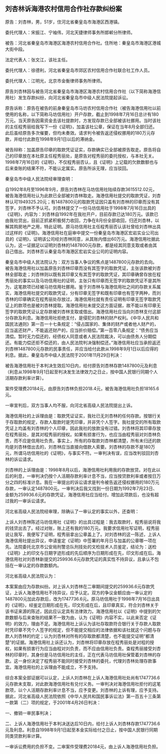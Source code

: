 ## 刘杏林诉海港农村信用合作社存款纠纷案

原告：刘杏林，男，51岁，住河北省秦皇岛市海港区西港镇。

委托代理人：宋振江、宁袖伟，河北天捷律师事务所邯郸分所律师。

被告：河北省秦皇岛市海港区海港农村信用合作社。住所地：秦皇岛市海港区港城大街中段。

法定代表人：张文江，该社主任。

委托代理人：徐德利，河北省秦皇岛市郊区农村信用合作社联合社工作人员。

委托代理人：江明光，北京市金衡律师事务所律师。

原告刘杏林因与被告河北省秦皇岛市海港区海港农村信用合作社（以下简称海港信用社）发生存款纠纷，向河北省秦皇岛市中级人民法院提起诉讼。

原告诉称：原告在被告的前身秦皇岛市马坊农村信用合作社（被告海港信用社以前使用的名称，以下简称马坊信用社）开户存款，截止到1998年7月16日总计有180万元。当天原告因需资金去该社提款时，方发现存款已全部被该社挪用。当时该社的主任程秀丽给我写下一份《证明》，加盖该社公章，保证在当年8月全部归还。此后虽经原告多次催要，但均未奏效。请求判令被告返还侵权挪用的180万元存款，并给付此款在1998年9月1日以后的滞纳金。

被告辩称：加盖原告印章的取款凭证证实，存款确实已全部被原告取走。原告将自己的印章放在本社原主任程秀丽处，是原告对程秀丽的委托授权，与本社无关。1998年7月16日的《证明》，不仅程秀丽否认，且《证明》上记载的欠款数额也与后来查账的结果不符，不能认定属实。原告所诉无理，应当驳回。

秦皇岛市中级人民法院经审理查明：

自1992年8月至1996年9月，原告刘杏林在马坊信用社陆续存款3615512.02元，被告海港信用社认为此款已全部被刘杏林取走。海港信用社提交的取款凭证，刘杏林认可1949325.20元；有1487800元的取款凭证因只盖有刘杏林的印章而没有其签字，刘杏林不予认可。刘杏林提交了一份马坊信用社于1998年7月16日出具的《证明》，内容为：刘杏林自1992年在我社开户，目前存款已达180万元。该款已由我社贷出，目前正抓紧积极努力收回，力争在8月份全部收回，归还刘杏林，以解其购房地产之用，特此证明。原马坊信用社主任程秀丽否认该社曾给刘杏林出具过这样的《证明》。海港信用社在庭审中提交一份秦皇岛市海港区宏岩实业公司出具的《证明》，证明该公司经刘杏林同意，从其账内借出60万元。海港信用社据此认为，这一证据足以证明刘杏林的1487800元存款，都是经其同意支取或者由其自己借出。刘杏林否认秦皇岛市海港区宏岩实业公司的证明内容。

秦皇岛市中级人民法院认为：双方当事人争议的焦点是1487800元存款的去向。被告海港信用社以加盖原告刘杏林印章而没有其签字的取款凭证，主张该款被刘杏林全部取走；刘杏林则以既有其印章又有其签字的取款凭证，其印章确曾存放在程秀丽处的事实以及马坊信用社的证明，主张只有印章而无签字的取款凭证不是其所为，这笔款项已经被马坊信用社挪用。鉴于刘杏林与海港信用社之间的存款关系属实，海港信用社提交的取款凭证，分有印章无签字和既有印章也有签字两种，而刘杏林的印章确实在程秀丽处存放过，海港信用社就有责任证明有印章无签字取款凭证上的款项也是被刘杏林提取。海港信用社未提交这方面证据，故不能以有印章无签字的取款凭证认定存款被刘杏林支取或借出。海港信用社应当向刘杏林支付这部分存款及利息。海港信用社拒绝支付，是侵犯刘杏林的财产权利。《中华人民共和国民法通则》第一百一十七条规定：“侵占国家的、集体的财产或者他人财产的，应当返还财产，不能返还财产的，应当折价赔偿。”第一百零八条规定：“债务应当清偿。暂时无力偿还的，经债权人同意或者人民法院裁决，可以由债务人分期偿还。有能力偿还拒不偿还的，由人民法院判决强制偿还。”海港信用社应当承担返还刘杏林1487800元存款的民事责任，并应当给付此款从1998年9月1日以后应得的利息。据此，秦皇岛市中级人民法院于2001年11月29日判决：

被告海港信用社于本判决生效后10日内，给付原告刘杏林存款1487800元及利息（利息从1998年9月1日起至判决发生法律效力之日止，按中国人民银行同期个人活期存款利率计算）。

案件受理费20184元，由原告刘杏林负担2018.4元，被告海港信用社负担18165.6元。

一审宣判后，双方当事人均不服，向河北省高级人民法院提出上诉。

海港信用社的上诉理由是：取款凭证证实，我社已无刘杏林的任何存款。按银行关于存取款的规定，存款人取款时是凭印章，并非凭个人签字。我社提交的所有取款凭证上均盖有刘杏林的个人印章，因此我社的放款没有过错。刘杏林将其印章存放在程秀丽处，是其对程秀丽的授权。如果有损害行为，也应当由程秀丽对刘杏林负责，而不应是信用社负责。事实上，所有的存取款刘杏林都清楚，所有未归还的款均是刘杏林借出去的，刘杏林应当直接向借款人索要。刘杏林的存款不是180万元，所谓马坊信用社的《证明》，与事实不符。一审判决有误，应当改判驳回刘杏林的诉讼请求。

刘杏林的上诉理由是：1998年8月以后，海港信用社利用我的存款放贷。对在此以后的利息，一审判决仍按个人活期存款利率计息不当，应当按贷款利率或者按日万分之四的标准计息。我在一审提出的诉讼请求是判令被告返还侵权挪用的180万元存款，一审认定1487800元。一审判决后我又找到一份日期为1992年7月23日、金额为259936.6元的存款凭证，海港信用社应当给付。增加此项款后，也没有超过我的一审诉讼请求。

河北省高级人民法院经审理，除确认了一审认定的事实以外，还查明：

上诉人刘杏林陈述马坊信用社《证明》的出具过程是：我去取款时，程秀丽说将我的钱贷出去了。经过对账，账上还有我的180万元。我要求信用社写证明，程秀丽说让我写，我便写了证明，程秀丽拿出公章盖上了。对刘杏林的这一陈述，上诉人海港信用社提出异议，申请鉴定《证明》中签署的年月日与加盖的公章哪一项在先。法院委托北京市公安局刑警总队刑技处的文检技术人员鉴定，结论为：送检《证明》上的印文与日期字迹形成的先后顺序为日期形成在先，印文形成在后。海港信用社对刘杏林新提交的259936.6元存款凭证的真实性不持异议，且承认不包括在一审认定的存款数额内。

河北省高级人民法院认为：

本案案由应为存款纠纷。对上诉人刘杏林在二审期间提交的259936.6元存款凭证，上诉人海港信用社不持异议，应予认定。双方的争议金额应由一审认定的1487800元加此存款后，改为1747736.6元。原马坊信用社于1998年7月16日出具的《证明》，经鉴定日期形成在先，印文形成在后，且印章真实，符合刘杏林关于该书证来源的陈述，因此应认定具有法律效力。海港信用社以《证明》中提到的欠款数额与后来查账的结果不一致为由，认为《证明》内容不实，以此来否定《证明》的效力，理由不足。海港信用社上诉认为该社存取款符合银行关于存款人取款时凭印章不凭个人签字的规定，但不能提交相应的法律依据和该社就这个问题与存款人刘杏林的约定；认为刘杏林对所有的存取款都清楚，也不能提交证明“都清楚”的证据。海港信用社上诉还认为，刘杏林将印章存放在程秀丽处是对程的授权，如果有损害行为应当由程对刘负责，而不应由信用社负责。查程秀丽接受刘杏林的印章时，其身份是马坊信用社的主任，正在代表马坊信用社保管着刘杏林的存款。这一身份决定了程秀丽不能同时接受刘杏林的委托，代理刘杏林处理存款事宜。海港信用社的上诉理由不能成立，不予支持。

综合本案全部证据可以认定，上诉人刘杏林在上诉人海港信用社处尚有1747736.6元存款未支取，对此款海港信用社有兑付义务。一审判决对海港信用社拒付的这笔款项，以个人活期存款利率计息不当，应予变更。刘杏林的上诉有理，应予支持。据此，河北省高级人民法院依照《中华人民共和国民事诉讼法》第一百五十三条第一款第（二）项的规定，于2001年4月26日判决：

一、撤销一审民事判决；

二、上诉人海港信用社于本判决送达后10日内，给付上诉人刘杏林存款1747736.6元及利息。利息自1998年9月1日起至本金实际给付之日止，按中国人民银行同期同类贷款利率计算。

一审诉讼费用的负担不变。二审案件受理费20184元，由上诉人海港信用社负担。

